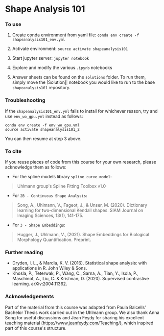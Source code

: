 # Shape Analysis 101

### To use
1. Create conda environment from yaml file:
    `conda env create -f shapeanalysis101_env.yml`

2. Activate environment:
    `source activate shapeanalysis101`
    
3. Start jupyter server:
    `jupyter notebook`
    
4. Explore and modify the various `.ipynb` notebooks

5. Answer sheets can be found on the `solutions` folder. To run them, simply move the [Solution]| notebook you would like to run to the base `shapeanalysis101` repository.

### Troubleshooting

If the `shapeanalysis101_env.yml` fails to install for whichever reason, try and use `env_wo_gpu.yml` instead as follows:

```
conda env create -f env_wo_gpu.yml
source activate shapeanalysis101_2
```

You can then resume at step 3 above.

### To cite
If you reuse pieces of code from this course for your own research, please acknowledge them as follows:
* For the spline models library `spline_curve_model`:
> Uhlmann group's Spline Fitting Toolbox v1.0

* For `2B - Continuous Shape Analysis`: 
> Song, A., Uhlmann, V., Fageot, J., & Unser, M. (2020). Dictionary learning for two-dimensional Kendall shapes. SIAM Journal on Imaging Sciences, 13(1), 141-175.

* For `3 - Shape Embeddings`: 
> Hugger, J., Uhlmann, V., (2021). Shape Embeddings for Biological Morphology Quantification. Preprint.


### Further reading
* Dryden, I. L., & Mardia, K. V. (2016). Statistical shape analysis: with applications in R. John Wiley & Sons.
* Khosla, P., Teterwak, P., Wang, C., Sarna, A., Tian, Y., Isola, P., Maschinot, A., Liu, C. & Krishnan, D. (2020). Supervised contrastive learning. arXiv:2004.11362.

### Acknowledgements
Part of the material from this course was adapted from Paula Balcells' Bachelor Thesis work carried out in the Uhlmann group. We also thank Anna Song for useful discussions and Jean Feydy for sharing his excellent teaching material (https://www.jeanfeydy.com/Teaching/), which inspired part of this course's structure. 
